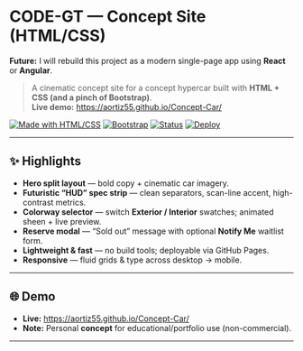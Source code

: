 # CODE-GT — Concept Site (HTML/CSS)

**Future:** I will rebuild this project as a modern single-page app using **React** or **Angular**.

> A cinematic concept site for a concept hypercar built with **HTML + CSS (and a pinch of Bootstrap)**.  
> **Live demo:** https://aortiz55.github.io/Concept-Car/

[![Made with HTML/CSS](https://img.shields.io/badge/Made%20with-HTML%20%26%20CSS-ef652a.svg)](https://developer.mozilla.org/)
[![Bootstrap](https://img.shields.io/badge/UI-Bootstrap-7b11f3.svg)](https://getbootstrap.com/)
[![Status](https://img.shields.io/badge/Project-Concept-blue.svg)](#)
[![Deploy](https://img.shields.io/badge/Hosted-GitHub%20Pages-222.svg)](https://pages.github.com/)

---

## ✨ Highlights

- **Hero split layout** — bold copy + cinematic car imagery.
- **Futuristic “HUD” spec strip** — clean separators, scan-line accent, high-contrast metrics.
- **Colorway selector** — switch **Exterior / Interior** swatches; animated sheen + live preview.
- **Reserve modal** — “Sold out” message with optional **Notify Me** waitlist form.
- **Lightweight & fast** — no build tools; deployable via GitHub Pages.
- **Responsive** — fluid grids & type across desktop → mobile.

---

## 🌐 Demo

- **Live:** https://aortiz55.github.io/Concept-Car/
- **Note:** Personal **concept** for educational/portfolio use (non-commercial).

---
